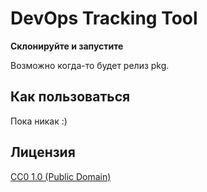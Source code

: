 # DevOps Tracking Tool

**Склонируйте и запустите**

Возможно когда-то будет релиз pkg.

## Как пользоваться

Пока никак :)

## Лицензия

[CC0 1.0 (Public Domain)](LICENSE.md)
